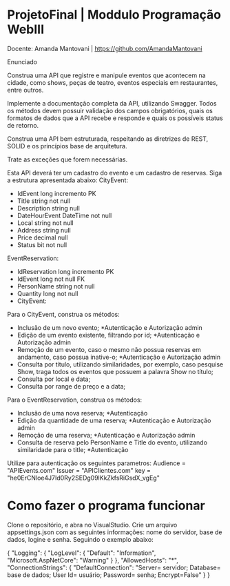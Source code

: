 # ProjetoFinal | Moddulo Programação WebIII 

Docente: Amanda Mantovani | https://github.com/AmandaMantovani

Enunciado

Construa uma API que registre e manipule eventos que acontecem na cidade, como shows, peças de teatro, eventos especiais em restaurantes, entre outros.

Implemente a documentação completa da API, utilizando Swagger. Todos os métodos devem possuir validação dos campos obrigatórios, quais os formatos de dados que a API recebe e responde e quais os possíveis status de retorno.

Construa uma API bem estruturada, respeitando as diretrizes de REST, SOLID e os princípios base de arquitetura.

Trate as exceções que forem necessárias.

Esta API deverá ter um cadastro do evento e um cadastro de reservas. Siga a estrutura apresentada abaixo:
CityEvent:
- IdEvent             long         incremento PK
- Title               string       not null
- Description         string       null
- DateHourEvent       DateTime     not null
- Local               string       not null
- Address             string       null
- Price               decimal      null
- Status              bit          not null

EventReservation:
- IdReservation       long        incremento PK
- IdEvent             long        not null FK
- PersonName          string      not null
- Quantity            long        not null
- CityEvent:

Para o CityEvent, construa os métodos:
- Inclusão de um novo evento; *Autenticação e Autorização admin
- Edição de um evento existente, filtrando por id; *Autenticação e Autorização admin
- Remoção de um evento, caso o mesmo não possua reservas em andamento, caso possua inative-o; *Autenticação e Autorização admin
- Consulta por título, utilizando similaridades, por exemplo, caso pesquise Show, traga todos os eventos que possuem a palavra Show no título;
- Consulta por local e data;
- Consulta por range de preço e a data;

Para o EventReservation, construa os métodos:
- Inclusão de uma nova reserva; *Autenticação
- Edição da quantidade de uma reserva; *Autenticação e Autorização admin
- Remoção de uma reserva; *Autenticação e Autorização admin
- Consulta de reserva pelo PersonName e Title do evento, utilizando similaridade para o title; *Autenticação

Utilize para autenticação os seguintes parametros:
Audience = "APIEvents.com"
Issuer = "APIClientes.com"
key = "he0ErCNloe4J7Id0Ry2SEDg09lKkZkfsRiGsdX_vgEg"

# Como fazer o programa funcionar

Clone o repositório, e abra no VisualStudio. Crie um arquivo appsettings.json com as seguintes informações: nome do servidor, base de dados, logine
e senha. Seguindo o exemplo abaixo:

{
  "Logging": {
    "LogLevel": {
      "Default": "Information",
      "Microsoft.AspNetCore": "Warning"
    }
  },
  "AllowedHosts": "*",
  "ConnectionStrings": {
    "DefaultConnection": "Server= servidor; Database= base de dados; User Id= usuário; Password= senha; Encrypt=False"
  }
}

